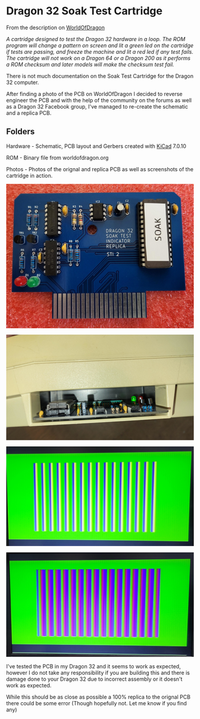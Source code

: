 # Dragon 32 Soak Test Cartridge

From the description on [WorldOfDragon](https://archive.worldofdragon.org/index.php?title=Dragon_32_Soak_Test)

_A cartridge designed to test the Dragon 32 hardware in a loop.
The ROM program will change a pattern on screen and lit a green led on the cartridge if tests are passing, and freeze the machine and lit a red led if any test fails.
The cartridge will not work on a Dragon 64 or a Dragon 200 as it performs a ROM checksum and later models will make the checksum test fail._

There is not much documentation on the Soak Test Cartridge for the Dragon 32 computer. 

After finding a photo of the PCB on WorldOfDragon I decided to reverse engineer the PCB 
and with the help of the community on the forums as well as a Dragon 32 Facebook group, I've managed to re-create the schematic and a replica PCB.

## Folders
Hardware - Schematic, PCB layout and Gerbers created with [KiCad](https://www.kicad.org/) 7.0.10

ROM - Binary file from worldofdragon.org

Photos - Photos of the orignal and replica PCB as well as screenshots of the cartridge in action. 


![PCB](https://github.com/MyRetroStore/Dragon-32-Soak-Test-Cartridge/blob/main/Photos/Dragon%2032%20Soak%20Test%20Cardridge%20Replica%20TOP.jpg)

![Inserted](https://github.com/MyRetroStore/Dragon-32-Soak-Test-Cartridge/blob/main/Photos/Dragon%2032%20Soak%20Test%20Cardridge%20Replica%20Insert1.jpg)

![Screenshot](https://github.com/MyRetroStore/Dragon-32-Soak-Test-Cartridge/blob/main/Photos/Dragon%2032%20Soak%20Test%20Cardridge%20Replica%20Screen1.jpg)

![Screenshot](https://github.com/MyRetroStore/Dragon-32-Soak-Test-Cartridge/blob/main/Photos/Dragon%2032%20Soak%20Test%20Cardridge%20Replica%20Screen2.jpg)


I've tested the PCB in my Dragon 32 and it seems to work as expected, however I do not take any responsibility if you are building this and there is damage done to your Dragon 32 due to incorrect assembly or it doesn't work as expected. 

While this should be as close as possible a 100% replica to the orignal PCB there could be some error (Though hopefully not. Let me know if you find any) 



